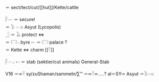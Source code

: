 𓎂 sect/tect/cut/[[hut]]/Kette/cattle  

𓋴 𓍿 𓎂 secure!  
𓎂 𓅱 𓏏 𓊖 Asyut (Lycopolis)  
𓃀 𓎂 𓄿 protect ⇔  
𓎂 𓉐 𓏤 byre   𓍉 𓎂 𓉐 palace ?  
𓎂 Kette ⇔ charm [[𓎃]]  


𓋴 𓏏 𓊪 𓍉 𓎂 stab (sektier/cut animals) General-Stab  

V16 𓎂⋍𓎃 sy/zuShaman/sammeln/∑™   𓎂⋍𓎃⋍𓊃?  al𓎂SY⇨ Asyut 𓎂𓅱𓏏𓊖  